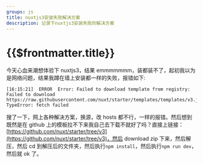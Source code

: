 ```yaml
---
groups: js
title: nuxtjs3安装失败解决方案
description: 记录下nuxtjs3安装失败的解决方案
---
```


# {{$frontmatter.title}}

今天心血来潮想体验下 nuxtjs3，结果 emmmmmmm，装都装不了，起初我以为是网络问题，结果我蹲在墙上安装都一样的失败，报错如下:

```shell
[16:15:21]  ERROR  Error: Failed to download template from registry: Failed to download https://raw.githubusercontent.com/nuxt/starter/templates/templates/v3.json: TypeError: fetch failed
```

搜了一下，网上各种解决方案，换源，改 hosts 都不行，一样的报错。然后想到既然是在 github 上的模板拉不下来我自己去下载不就好了吗？直接上链接：[https://github.com/nuxt/starter/tree/v3](https://github.com/nuxt/starter/tree/v3)，然后 download zip 下来，然后解压，然后 cd 到解压后的文件夹，然后执行`npm install`，然后执行`npm run dev`，然后就 ok 了。
